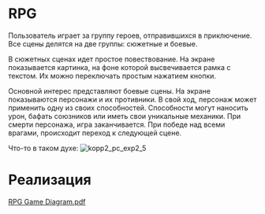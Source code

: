 # RPG

Пользователь играет за группу героев, отправившихся в приключение.
Все сцены делятся на две группы: сюжетные и боевые.

В сюжетных сценах идет простое повествование. На экране показывается картинка, на фоне которой высвечивается рамка с текстом. Их можно переключать простым нажатием кнопки.

Основной интерес представляют боевые сцены. На экране показываются персонажи и их противники. В свой ход, персонаж может применить одну из своих способностей. Способности могут наносить урон, бафать союзников или иметь свои уникальные механики. При смерти персонажа, игра заканчивается. При победе над всеми врагами, происходит переход к следующей сцене.

Что-то в таком духе: 
![kopp2_pc_exp2_5](https://user-images.githubusercontent.com/92477489/159168572-ee52ad78-c490-4804-981a-ccf7fc11dda3.jpg)

# Реализация
[RPG Game Diagram.pdf](https://github.com/timkingteam/project/files/8311495/RPG.Game.Diagram.pdf)
